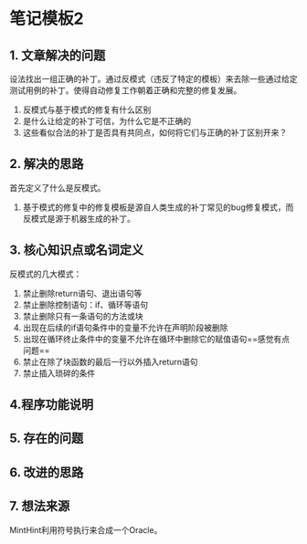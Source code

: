 # 笔记模板2

## 1. 文章解决的问题

设法找出一组正确的补丁。通过反模式（违反了特定的模板）来去除一些通过给定测试用例的补丁。使得自动修复工作朝着正确和完整的修复发展。

1. 反模式与基于模式的修复有什么区别
2. 是什么让给定的补丁可信，为什么它是不正确的
3. 这些看似合法的补丁是否具有共同点，如何将它们与正确的补丁区别开来？

## 2. 解决的思路

首先定义了什么是反模式。

1. 基于模式的修复中的修复模板是源自人类生成的补丁常见的bug修复模式，而反模式是源于机器生成的补丁。

## 3. 核心知识点或名词定义

反模式的几大模式：

1. 禁止删除return语句、退出语句等
2. 禁止删除控制语句：if、循环等语句
3. 禁止删除只有一条语句的方法或块
4. 出现在后续的if语句条件中的变量不允许在声明阶段被删除
5. 出现在循环终止条件中的变量不允许在循环中删除它的赋值语句==感觉有点问题==
6. 禁止在除了块函数的最后一行以外插入return语句
7. 禁止插入琐碎的条件

## 4.程序功能说明

## 5. 存在的问题

## 6. 改进的思路

## 7. 想法来源

MintHint利用符号执行来合成一个Oracle。

